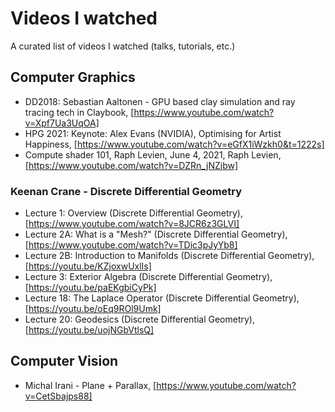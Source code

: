 # Videos I watched
A curated list of videos I watched (talks, tutorials, etc.)

## Computer Graphics
- DD2018: Sebastian Aaltonen - GPU based clay simulation and ray tracing tech in Claybook, [https://www.youtube.com/watch?v=Xpf7Ua3UqOA]
- HPG 2021: Keynote: Alex Evans (NVIDIA), Optimising for Artist Happiness, [https://www.youtube.com/watch?v=eGfX1iWzkh0&t=1222s]
- Compute shader 101, Raph Levien, June 4, 2021, Raph Levien, [https://www.youtube.com/watch?v=DZRn_jNZjbw]

### Keenan Crane - Discrete Differential Geometry
- Lecture 1: Overview (Discrete Differential Geometry), [https://www.youtube.com/watch?v=8JCR6z3GLVI]
- Lecture 2A: What is a "Mesh?" (Discrete Differential Geometry), [https://www.youtube.com/watch?v=TDic3pJyYb8]
- Lecture 2B: Introduction to Manifolds (Discrete Differential Geometry), [https://youtu.be/KZjoxwUxlIs]
- Lecture 3: Exterior Algebra (Discrete Differential Geometry), [https://youtu.be/paEKgbiCyPk]
- Lecture 18: The Laplace Operator (Discrete Differential Geometry), [https://youtu.be/oEq9ROl9Umk]
- Lecture 20: Geodesics (Discrete Differential Geometry), [https://youtu.be/uojNGbVtlsQ]

## Computer Vision
- Michal Irani - Plane + Parallax, [https://www.youtube.com/watch?v=CetSbajps88]